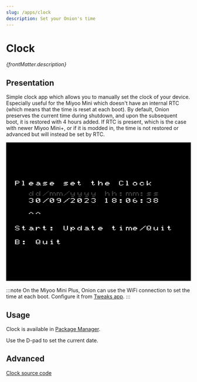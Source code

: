 ```yaml
---
slug: /apps/clock
description: Set your Onion's time
---
```


# Clock
<p><i>{frontMatter.description}</i></p>

## Presentation

Simple clock app which allows you to manually set the clock of your device. Especially useful for the Miyoo Mini which doesn't have an internal RTC (which means that the time is reset at each boot). By default, Onion preserves the current time during shutdown, and upon the subsequent boot, it is restored with 4 hours added.
If RTC is present, which is the case with newer Miyoo Mini+, or if it is modded in, the time is not restored or advanced but will instead be set by RTC.

![](./assets/clock.png)


:::note
On the Miyoo Mini Plus, Onion can use the WiFi connection to set the time at each boot. Configure it from [Tweaks app](tweaks#set-automatically-via-the-internet).
:::

## Usage

Clock is available in [Package Manager](package-manager).

Use the D-pad to set the current date. 



## Advanced

[Clock source code](https://github.com/OnionUI/Onion/tree/main/src/clock)
